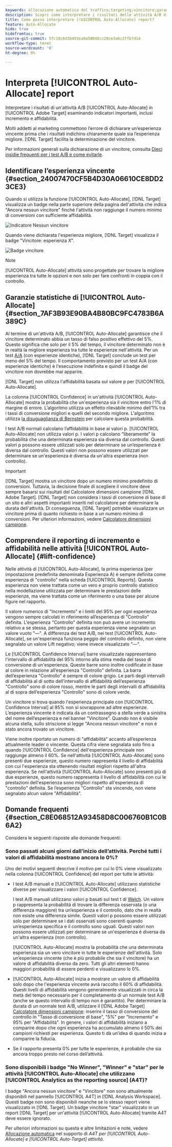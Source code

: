 ```yaml
---
keywords: allocazione automatica del traffico;targeting;vincitore;garanzia statistica;affidabilità;determinare vincitore;incremento;affidabilità;impostazione predefinita;esperienza predefinita;allocazione automatica;allocazione automatica
description: Scopri come interpretare i risultati delle attività A/B di [!UICONTROL Auto-Allocate], concentrandoti su indicatori chiave come incremento e affidabilità.
title: Come posso interpretare [!UICONTROL Auto-Allocate] report?
feature: Auto-Allocate
hide: true
hidefromtoc: true
source-git-commit: 5fc18c6d3b493ea0a58048cc20ce3a6c2ffb7d14
workflow-type: tm+mt
source-wordcount: '0'
ht-degree: 0%

---
```


# Interpreta [!UICONTROL Auto-Allocate] report

Interpretare i risultati di un&#39;attività A/B [!UICONTROL Auto-Allocate] in [!UICONTROL Adobe Target] esaminando indicatori importanti, inclusi incremento e affidabilità.

Molti addetti al marketing commettono l’errore di dichiarare un’esperienza vincente prima che i risultati indichino chiaramente quale sia l’esperienza migliore. [!DNL Target] facilita la determinazione del vincitore.

Per informazioni generali sulla dichiarazione di un vincitore, consulta [Dieci insidie frequenti per i test A/B e come evitarle](/help/main/c-activities/t-test-ab/common-ab-testing-pitfalls.md).

## Identificare l’esperienza vincente {#section_24007470CF5B4D30A06610CE8DD23CE3}

Quando si utilizza la funzione [!UICONTROL Auto-Allocate], [!DNL Target] visualizza un badge nella parte superiore della pagina dell&#39;attività che indica &quot;Ancora nessun vincitore&quot; finché l&#39;attività non raggiunge il numero minimo di conversioni con sufficiente affidabilità.

![Indicatore Nessun vincitore](/help/main/c-activities/automated-traffic-allocation/assets/no-winner-new.png)

Quando viene dichiarata l&#39;esperienza migliore, [!DNL Target] visualizza il badge &quot;Vincitore: esperienza *X*&quot;.

![Badge vincitore](/help/main/c-activities/automated-traffic-allocation/assets/winner-new.png)

>[!NOTE]
>
>[!UICONTROL Auto-Allocate] attività sono progettate per trovare la migliore esperienza tra tutte le opzioni e non solo per fare confronti in coppia con il controllo.

## Garanzie statistiche di [!UICONTROL Auto-Allocate] {#section_7AF3B93E90BA4B80BC9FC4783B6A389C}

Al termine di un&#39;attività A/B, [!UICONTROL Auto-Allocate] garantisce che il vincitore determinato abbia un tasso di falso positivo effettivo del 5%. Questo significa che solo per il 5% del tempo, il vincitore determinato non è in realtà la migliore esperienza tra tutte le esperienze nell&#39;attività. Per un test [A/A](/help/main/c-activities/t-test-ab/aa-testing.md) (con esperienze identiche), [!DNL Target] conclude un test per meno del 5% del tempo. Il comportamento previsto per un test A/A (con esperienze identiche) è l&#39;esecuzione indefinita e quindi il badge del vincitore non dovrebbe mai apparire.

[!DNL Target] non utilizza l&#39;affidabilità basata sul valore p per [!UICONTROL Auto-Allocate].

La colonna [!UICONTROL Confidence] in un&#39;attività [!UICONTROL Auto-Allocate] mostra la probabilità che un&#39;esperienza sia il vincitore entro l&#39;1% di margine di errore. L’algoritmo utilizza un effetto rilevabile minimo dell’1% tra i tassi di conversione migliori e quelli del secondo migliore. L&#39;algoritmo utilizza [la disuguaglianza di Bernstein](https://en.wikipedia.org/wiki/Bernstein_inequalities_%28probability_theory%29) per calcolare questa probabilità.

I test A/B normali calcolano l’affidabilità in base ai valori p. [!UICONTROL Auto-Allocate] non utilizza valori p. I valori p calcolano “liberamente” la probabilità che una determinata esperienza sia diversa dal controllo. Questi valori p possono essere utilizzati solo per determinare se un’esperienza è diversa dal controllo. Questi valori non possono essere utilizzati per determinare se un&#39;esperienza è diversa da un&#39;altra esperienza (non controllo).

>[!IMPORTANT]
>
>[!DNL Target] mostra un vincitore dopo un numero minimo predefinito di conversioni. Tuttavia, la decisione finale di scegliere il vincitore deve sempre basarsi sui risultati del Calcolatore dimensioni campione [!DNL Adobe Target]. [!DNL Target] non considera i tassi di conversione di base di un sito e altri aspetti importanti inseriti nel calcolatore per determinare la durata dell&#39;attività. Di conseguenza, [!DNL Target] potrebbe visualizzare un vincitore prima di quanto richiesto in base a un numero minimo di conversioni. Per ulteriori informazioni, vedere [Calcolatore dimensioni campione](/help/main/c-activities/t-test-ab/sample-size-determination.md#section_6B8725BD704C4AFE939EF2A6B6E834E6).

## Comprendere il reporting di incremento e affidabilità nelle attività [!UICONTROL Auto-Allocate] {#lift-confidence}

Nelle attività di [!UICONTROL Auto-Allocate], la prima esperienza (per impostazione predefinita denominata Esperienza A) è sempre definita come esperienza di &quot;controllo&quot; nella scheda [!UICONTROL Reports]. Questa esperienza non viene trattata come un vero e proprio controllo statistico nella modellazione utilizzata per determinare le prestazioni delle esperienze, ma viene trattata come un riferimento o una base per alcune figure nel rapporto.

Il valore numerico di &quot;Incremento&quot; e i limiti del 95% per ogni esperienza vengono sempre calcolati in riferimento all’esperienza di &quot;Controllo&quot; definita. L&#39;esperienza &quot;Controllo&quot; definita non può avere un incremento relativo a se stessa, pertanto per questa esperienza viene segnalato un valore vuoto &quot;—&quot;. A differenza dei test A/B, nei test [!UICONTROL Auto-Allocate], se un&#39;esperienza funziona peggio del controllo definito, non viene segnalato un valore Lift negativo; viene invece visualizzato &quot;—&quot;.

Le [!UICONTROL Confidence Interval] barre visualizzate rappresentano l&#39;intervallo di affidabilità del 95% intorno alla stima media del tasso di conversione di un&#39;esperienza. Queste barre sono inoltre codificate in base al colore in relazione all’esperienza &quot;Controllo&quot; definita. La barra dell’esperienza &quot;Controllo&quot; è sempre di colore grigio. Le parti degli intervalli di affidabilità al di sotto dell’intervallo di affidabilità dell’esperienza &quot;Controllo&quot; sono di colore rosso, mentre le parti degli intervalli di affidabilità al di sopra dell’esperienza &quot;Controllo&quot; sono di colore verde.

Un vincitore si trova quando l&#39;esperienza principale con [!UICONTROL Confidence Interval] al 95% non si sovrappone ad altre esperienze. L’esperienza vincente è indicata da un contrassegno a stella verde a sinistra del nome dell’esperienza e nel banner &quot;Vincitore&quot;. Quando non è visibile alcuna stella, sullo striscione si legge &quot;Ancora nessun vincitore&quot; e non è stato ancora trovato un vincitore.

Viene inoltre riportato un numero di &quot;affidabilità&quot; accanto all’esperienza attualmente leader o vincente. Questa cifra viene segnalata solo fino a quando [!UICONTROL Confidence] dell&#39;esperienza principale non raggiunge almeno il 60%. Se nell&#39;attività [!UICONTROL Auto-Allocate] sono presenti due esperienze, questo numero rappresenta il livello di affidabilità con cui l&#39;esperienza sta ottenendo risultati migliori rispetto all&#39;altra esperienza. Se nell&#39;attività [!UICONTROL Auto-Allocate] sono presenti più di due esperienze, questo numero rappresenta il livello di affidabilità con cui le prestazioni dell&#39;esperienza sono migliori rispetto all&#39;esperienza di &quot;controllo&quot; definita. Se l’esperienza &quot;Controllo&quot; sta vincendo, non viene segnalato alcun valore &quot;Affidabilità&quot;.

## Domande frequenti {#section_C8E068512A93458D8C006760B1C0B6A2}

Considera le seguenti risposte alle domande frequenti:

### Sono passati alcuni giorni dall’inizio dell’attività. Perché tutti i valori di affidabilità mostrano ancora lo 0%?

Uno dei motivi seguenti descrive il motivo per cui lo 0% viene visualizzato nella colonna [!UICONTROL Confidence] del report per tutte le attività:

* I test A/B manuali e [!UICONTROL Auto-Allocate] utilizzano statistiche diverse per visualizzare i valori [!UICONTROL Confidence].

  I test A/B manuali utilizzano valori p basati sul test t di [Welch](https://en.wikipedia.org/wiki/Welch%27s_t-test). Un valore p rappresenta la probabilità di trovare la differenza osservata (o una differenza maggiore) tra un’esperienza e il controllo, dato che in realtà non esiste una differenza simile. Questi valori p possono essere utilizzati solo per determinare se i dati osservati sono coerenti quando un’esperienza specifica e il controllo sono uguali. Questi valori non possono essere utilizzati per determinare se un&#39;esperienza è diversa da un&#39;altra esperienza (non controllo).

  [!UICONTROL Auto-Allocate] mostra la probabilità che una determinata esperienza sia un vero vincitore in tutte le esperienze dell&#39;attività. Solo un’esperienza vincente (che è più probabile che sia il vincitore) ha un valore di affidabilità diverso da zero. Tutti gli altri elementi hanno maggiori probabilità di essere perdenti e visualizzano lo 0%.

* [!UICONTROL Auto-Allocate] inizia a mostrare un valore di affidabilità solo dopo che l&#39;esperienza vincente avrà raccolto il 60% di affidabilità. Questi livelli di affidabilità vengono generalmente visualizzati in circa la metà del tempo necessario per il completamento di un normale test A/B (anche se questo intervallo di tempo non è garantito). Per determinare la durata di un normale test A/B, utilizzare il [!DNL Adobe Target] [Calcolatore dimensioni campione](/help/main/c-activities/t-test-ab/sample-size-determination.md#section_6B8725BD704C4AFE939EF2A6B6E834E6): inserire il tasso di conversione del controllo in &quot;Tasso di conversione di base&quot;, &quot;5%&quot; per &quot;Incremento&quot; e 95% per &quot;Affidabilità&quot;. In genere, i valori di affidabilità iniziano a comparire dopo che ogni esperienza ha accumulato almeno il 50% dei campioni richiesti per esperienza. Questo ti dà un’idea di quando inizia a comparire la fiducia.

* Se il rapporto presenta 0% per tutte le esperienze, è probabile che sia ancora troppo presto nel corso dell’attività.

### Sono disponibili i badge &quot;No Winner&quot;, &quot;Winner&quot; e &quot;star&quot; per le attività [!UICONTROL Auto-Allocate] che utilizzano [!UICONTROL Analytics as the reporting source] (A4T)?

I badge &quot;Ancora nessun vincitore&quot; e &quot;Vincitore&quot; non sono attualmente disponibili nel pannello [!UICONTROL A4T] in [!DNL Analysis Workspace]. Questi badge non sono disponibili neanche se lo stesso report viene visualizzato in [!DNL Target]. Un badge vincitore &quot;star&quot; visualizzato in un report [!DNL Target] per un&#39;attività [!UICONTROL Auto-Allocate] tramite A4T deve essere ignorato.

Per ulteriori informazioni su questa e altre limitazioni e note, vedere [Allocazione automatica](/help/main/c-integrating-target-with-mac/a4t/a4t-at-aa.md#aa) nel supporto di *A4T per [!UICONTROL Auto-Allocate] e [!UICONTROL Auto-Target] attività*.